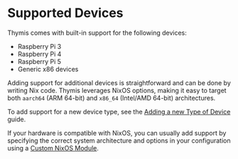 # Supported Devices

Thymis comes with built-in support for the following devices:

- Raspberry Pi 3
- Raspberry Pi 4
- Raspberry Pi 5
- Generic x86 devices

Adding support for additional devices is straightforward and can be done by writing Nix code. Thymis leverages NixOS options, making it easy to target both `aarch64` (ARM 64-bit) and `x86_64` (Intel/AMD 64-bit) architectures.

To add support for a new device type, see the [Adding a new Type of Device](../external-projects/add-new-device-type.md) guide.

If your hardware is compatible with NixOS, you can usually add support by specifying the correct system architecture and options in your configuration using a [Custom NixOS Module](../external-projects/thymis-modules/nix-language-module.md).

